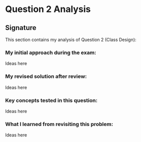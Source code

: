 # Question 2 Analysis
## Signature
This section contains my analysis of Question 2 (Class Design):

### My initial approach during the exam:
Ideas here
### My revised solution after review:
Ideas here
### Key concepts tested in this question:
Ideas here
### What I learned from revisiting this problem:
Ideas here


